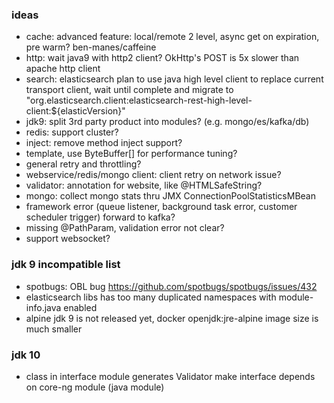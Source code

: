 ### ideas
* cache: advanced feature: local/remote 2 level, async get on expiration, pre warm? ben-manes/caffeine
* http: wait java9 with http2 client? OkHttp's POST is 5x slower than apache http client 
* search: elasticsearch plan to use java high level client to replace current transport client, wait until complete and migrate to "org.elasticsearch.client:elasticsearch-rest-high-level-client:${elasticVersion}"
* jdk9: split 3rd party product into modules? (e.g. mongo/es/kafka/db)
* redis: support cluster?
* inject: remove method inject support? 
* template, use ByteBuffer[] for performance tuning?
* general retry and throttling?
* webservice/redis/mongo client: client retry on network issue?
* validator: annotation for website, like @HTMLSafeString?
* mongo: collect mongo stats thru JMX ConnectionPoolStatisticsMBean
* framework error (queue listener, background task error, customer scheduler trigger) forward to kafka?
* missing @PathParam, validation error not clear?
* support websocket?

### jdk 9 incompatible list
* spotbugs: OBL bug https://github.com/spotbugs/spotbugs/issues/432  
* elasticsearch libs has too many duplicated namespaces with module-info.java enabled
* alpine jdk 9 is not released yet, docker openjdk:jre-alpine image size is much smaller

### jdk 10
* class in interface module generates Validator make interface depends on core-ng module (java module)
